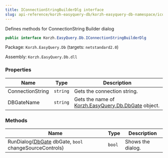 ```yaml
---
title: IConnectionStringBuilderDlg interface
slug: api-reference/korzh-easyquery-db/korzh-easyquery-db-namespace/iconnectionstringbuilderdlg-interface
---
```

Defines  methods for ConnectionString Builder dialog
```csharp
public interface Korzh.EasyQuery.Db.IConnectionStringBuilderDlg

```
Package: `Korzh.EasyQuery.Db` (targets: `netstandard2.0`)

Assembly: `Korzh.EasyQuery.Db.dll`

### Properties

| Name | Type | Description | 
| --- | --- | --- | 
| ConnectionString | `string` | Gets the connection string. | 
| DBGateName | `string` | Gets the name of [Korzh.EasyQuery.Db.DbGate](/api-reference/korzh-easyquery-db/korzh-easyquery-db-namespace/dbgate-class) object. | 


### Methods

| Name | Type | Description | 
| --- | --- | --- | 
| RunDialog([DbGate](/api-reference/korzh-easyquery-db/korzh-easyquery-db-namespace/dbgate-class) dbGate, `bool` changeSourceControls) | `bool` | Shows the dialog. |